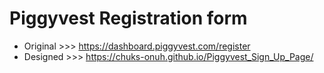 # Piggyvest Registration form
* Original >>> https://dashboard.piggyvest.com/register
* Designed >>> https://chuks-onuh.github.io/Piggyvest_Sign_Up_Page/
